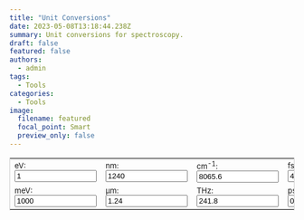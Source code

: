 ```yaml
---
title: "Unit Conversions"
date: 2023-05-08T13:18:44.238Z
summary: Unit conversions for spectroscopy.
draft: false
featured: false
authors:
  - admin
tags:
  - Tools
categories:
  - Tools
image:
  filename: featured
  focal_point: Smart
  preview_only: false
---
```

<!-- test -->
<!DOCTYPE html>
<html lang="en">
<head>
  <meta charset="UTF-8" />
  <meta name="viewport" content="width=device-width, initial-scale=1.0"/>
  <title>Unit Conversions</title>
</head>
<body>
  <form name="conversion">
    <table cellpadding="15" align="center" style="border-width:1px" bordercolor="#CCCCCC">
      <tbody>
        <tr>
          <td><span style="font-size:10pt">eV: <input name="eV" onkeyup="eVconvert()" value="1" size="15"></span></td>
          <td><span style="font-size:10pt">nm: <input name="nm" onkeyup="nmconvert()" value="1240" size="15"></span></td>
          <td><span style="font-size:10pt">cm<sup>-1</sup>: <input name="wavnum" onkeyup="wavnumconvert()" value="8065.6" size="15"></span></td>
          <td><span style="font-size:10pt">fs: <input name="fs" onkeyup="fsconvert()" value="4.136" size="15"></span></td>
          <td><span style="font-size:10pt">MHz: <input name="MHz" onkeyup="MHzconvert()" value="24179893" size="15"></span></td>
        </tr>
        <tr>
          <td><span style="font-size:10pt">meV: <input name="meV" onkeyup="meVconvert()" value="1000" size="15"></span></td>
          <td><span style="font-size:10pt">µm: <input name="micron" onkeyup="micronconvert()" value="1.24" size="15"></span></td>
          <td><span style="font-size:10pt">THz: <input name="THz" onkeyup="THzconvert()" value="241.8" size="15"></span></td>
          <td><span style="font-size:10pt">ps: <input name="ps" onkeyup="psconvert()" value="0.004" size="15"></span></td>
          <td><span style="font-size:10pt">K: <input name="K" onkeyup="Kconvert()" value="11604.5" size="15"></span></td>
        </tr>
      </tbody>
    </table>
  </form>

  <script>
    const c = 299792458;
    const h = 4.135667516e-15;
    const kB = 1.380649e-23;
    const kB_eV = 8.617333262e-5;

    function roundfive(num) {
      return (Math.round(num * 10000000) / 10000000).toFixed(7);
    }

    function eVconvert() {
      with (document.conversion) {
        meV.value = roundfive(eV.value * 1e3);
        nm.value = roundfive(h * c / eV.value * 1e9);
        micron.value = roundfive(h * c / eV.value * 1e6);
        wavnum.value = roundfive(eV.value / (h * c * 100));
        THz.value = roundfive(eV.value / h * 1e-12);
        fs.value = roundfive(h / eV.value * 1e15);
        ps.value = roundfive(h / eV.value * 1e12);
        MHz.value = roundfive(eV.value / h * 1e-6);
        K.value = roundfive(eV.value / kB_eV);
      }
    }

    function meVconvert() {
      with (document.conversion) {
        eV.value = roundfive(meV.value * 1e-3);
        nm.value = roundfive(h * c / meV.value * 1e9 * 1e3);
        micron.value = roundfive(h * c / meV.value * 1e6 * 1e3);
        wavnum.value = roundfive(meV.value / (h * c * 100) * 1e-3);
        THz.value = roundfive(meV.value / h * 1e-12 * 1e-3);
        fs.value = roundfive(h / meV.value * 1e15 * 1e3);
        ps.value = roundfive(h / meV.value * 1e12 * 1e3);
        MHz.value = roundfive(meV.value / h * 1e-6 * 1e-3);
        K.value = roundfive(meV.value * 1e-3 / kB_eV);
      }
    }

    function nmconvert() {
      with (document.conversion) {
        eV.value = roundfive(h * c / nm.value * 1e9);
        meV.value = roundfive(h * c / nm.value * 1e12);
        micron.value = roundfive(nm.value * 1e-3);
        wavnum.value = roundfive(1 / (nm.value * 1e-7));
        THz.value = roundfive(c / nm.value * 1e-3);
        fs.value = roundfive(nm.value / c * 1e6);
        ps.value = roundfive(nm.value / c * 1e3);
        MHz.value = roundfive(eV.value / h * 1e-6);
        K.value = roundfive(eV.value / kB_eV);
      }
    }

    function micronconvert() {
      with (document.conversion) {
        eV.value = roundfive(h * c / micron.value * 1e6);
        meV.value = roundfive(h * c / micron.value * 1e9);
        nm.value = roundfive(micron.value * 1e3);
        wavnum.value = roundfive(1 / (micron.value * 1e-4));
        THz.value = roundfive(c / micron.value * 1e-6);
        fs.value = roundfive(micron.value / c * 1e9);
        ps.value = roundfive(micron.value / c * 1e6);
        MHz.value = roundfive(eV.value / h * 1e-6);
        K.value = roundfive(eV.value / kB_eV);
      }
    }

    function wavnumconvert() {
      with (document.conversion) {
        eV.value = roundfive(wavnum.value * h * c * 100);
        meV.value = roundfive(wavnum.value * h * c * 100 * 1e3);
        nm.value = roundfive(1e9 / (wavnum.value * 100));
        micron.value = roundfive(1e6 / (wavnum.value * 100));
        THz.value = roundfive(wavnum.value * c * 100 * 1e-12);
        fs.value = roundfive(1 / (wavnum.value * c * 100) * 1e15);
        ps.value = roundfive(1 / (wavnum.value * c * 100) * 1e12);
        MHz.value = roundfive(eV.value / h * 1e-6);
        K.value = roundfive(eV.value / kB_eV);
      }
    }

    function THzconvert() {
      with (document.conversion) {
        eV.value = roundfive(h * THz.value * 1e12);
        meV.value = roundfive(h * THz.value * 1e15);
        nm.value = roundfive(c / THz.value * 1e-3);
        micron.value = roundfive(c / THz.value * 1e-6);
        wavnum.value = roundfive(THz.value * 1e12 / (c * 100));
        fs.value = roundfive(1 / (THz.value * 1e12) * 1e15);
        ps.value = roundfive(1 / (THz.value * 1e12) * 1e12);
        MHz.value = roundfive(THz.value * 1e6);
        K.value = roundfive(eV.value / kB_eV);
      }
    }

    function fsconvert() {
      with (document.conversion) {
        eV.value = roundfive(h / fs.value * 1e15);
        meV.value = roundfive(h / fs.value * 1e18);
        nm.value = roundfive(c * fs.value * 1e-6);
        micron.value = roundfive(c * fs.value * 1e-9);
        wavnum.value = roundfive(1 / (fs.value * c * 100) * 1e15);
        THz.value = roundfive(1 / fs.value);
        ps.value = roundfive(fs.value * 1e-3);
        MHz.value = roundfive(eV.value / h * 1e-6);
        K.value = roundfive(eV.value / kB_eV);
      }
    }

    function psconvert() {
      with (document.conversion) {
        eV.value = roundfive(h / ps.value * 1e12);
        meV.value = roundfive(h / ps.value * 1e15);
        nm.value = roundfive(c * ps.value * 1e-3);
        micron.value = roundfive(c * ps.value * 1e-6);
        wavnum.value = roundfive(1 / (ps.value * c * 100) * 1e12);
        THz.value = roundfive(1 / ps.value);
        fs.value = roundfive(ps.value * 1e3);
        MHz.value = roundfive(eV.value / h * 1e-6);
        K.value = roundfive(eV.value / kB_eV);
      }
    }

    function MHzconvert() {
      with (document.conversion) {
        THz.value = roundfive(MHz.value * 1e-6);
        eV.value = roundfive(h * MHz.value * 1e6);
        meV.value = roundfive(h * MHz.value * 1e9);
        wavnum.value = roundfive((h * MHz.value * 1e6) / (h * c * 100));
        nm.value = roundfive(c / (MHz.value * 1e6) * 1e9);
        micron.value = roundfive(c / (MHz.value * 1e6) * 1e6);
        fs.value = roundfive(1 / (MHz.value * 1e6) * 1e15);
        ps.value = roundfive(1 / (MHz.value * 1e6) * 1e12);
        K.value = roundfive(h * MHz.value * 1e6 / kB);
      }
    }

    function Kconvert() {
      with (document.conversion) {
        eV.value = roundfive(K.value * kB_eV);
        meV.value = roundfive(K.value * kB_eV * 1e3);
        wavnum.value = roundfive(K.value * 0.69503476);
        THz.value = roundfive(K.value * 20.836);
        MHz.value = roundfive(K.value * 20.836 * 1e6);
        nm.value = roundfive(h * c / (K.value * kB) * 1e9);
        micron.value = roundfive(h * c / (K.value * kB) * 1e6);
        fs.value = roundfive(h / (K.value * kB) * 1e15);
        ps.value = roundfive(h / (K.value * kB) * 1e12);
      }
    }
  </script>
</body>
</html>
